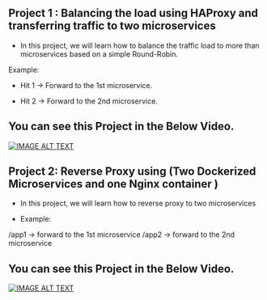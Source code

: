 ## Project 1 : Balancing the load using HAProxy and transferring traffic to two microservices

- In this project, we will learn how to balance the traffic load to more than microservices based on a simple Round-Robin.

Example:

* Hit 1  → Forward to the 1st microservice.
 
* Hit 2 →  Forward to the 2nd microservice.


## You can see this Project in the Below Video. 

[![IMAGE ALT TEXT](http://img.youtube.com/vi/tPjTk6381G8/0.jpg)](http://www.youtube.com/watch?v=tPjTk6381G8 " Project:1  DevOps Project using HA Proxy Load-Balancer")


## Project 2: Reverse Proxy using (Two Dockerized Microservices and one Nginx container )

 - In this project, we will learn how to reverse proxy to two microservices 

 - Example: 

  /app1  → forward to the 1st microservice
  /app2 → forward to the 2nd microservice
 
## You can see this Project in the Below Video. 

[![IMAGE ALT TEXT](http://img.youtube.com/vi/1gSKz7-ZaL8/0.jpg)](http://www.youtube.com/watch?v=1gSKz7-ZaL8 "Project:2 Reverse Proxy using Two Dockerized Microservices and one Nginx container ")


